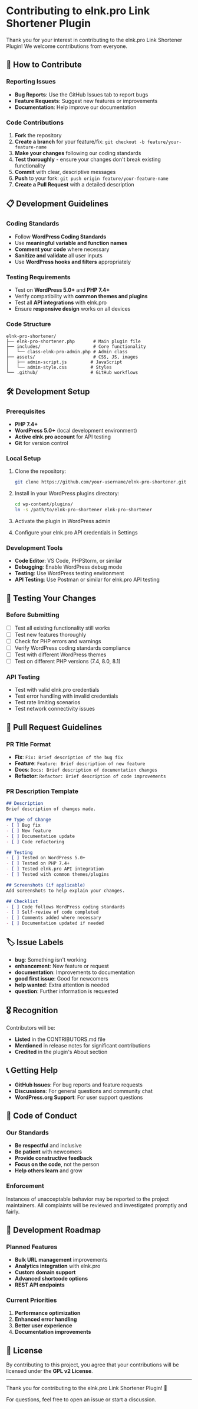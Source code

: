 # Contributing to elnk.pro Link Shortener Plugin

Thank you for your interest in contributing to the elnk.pro Link Shortener Plugin! We welcome contributions from everyone.

## 🎯 How to Contribute

### Reporting Issues
- **Bug Reports**: Use the GitHub Issues tab to report bugs
- **Feature Requests**: Suggest new features or improvements
- **Documentation**: Help improve our documentation

### Code Contributions
1. **Fork** the repository
2. **Create a branch** for your feature/fix: `git checkout -b feature/your-feature-name`
3. **Make your changes** following our coding standards
4. **Test thoroughly** - ensure your changes don't break existing functionality
5. **Commit** with clear, descriptive messages
6. **Push** to your fork: `git push origin feature/your-feature-name`
7. **Create a Pull Request** with a detailed description

## 📋 Development Guidelines

### Coding Standards
- Follow **WordPress Coding Standards**
- Use **meaningful variable and function names**
- **Comment your code** where necessary
- **Sanitize and validate** all user inputs
- Use **WordPress hooks and filters** appropriately

### Testing Requirements
- Test on **WordPress 5.0+** and **PHP 7.4+**
- Verify compatibility with **common themes and plugins**
- Test all **API integrations** with elnk.pro
- Ensure **responsive design** works on all devices

### Code Structure
```
elnk-pro-shortener/
├── elnk-pro-shortener.php       # Main plugin file
├── includes/                    # Core functionality
│   └── class-elnk-pro-admin.php # Admin class
├── assets/                      # CSS, JS, images
│   ├── admin-script.js         # JavaScript
│   └── admin-style.css         # Styles
└── .github/                    # GitHub workflows
```

## 🛠️ Development Setup

### Prerequisites
- **PHP 7.4+**
- **WordPress 5.0+** (local development environment)
- **Active elnk.pro account** for API testing
- **Git** for version control

### Local Setup
1. Clone the repository:
   ```bash
   git clone https://github.com/your-username/elnk-pro-shortener.git
   ```

2. Install in your WordPress plugins directory:
   ```bash
   cd wp-content/plugins/
   ln -s /path/to/elnk-pro-shortener elnk-pro-shortener
   ```

3. Activate the plugin in WordPress admin

4. Configure your elnk.pro API credentials in Settings

### Development Tools
- **Code Editor**: VS Code, PHPStorm, or similar
- **Debugging**: Enable WordPress debug mode
- **Testing**: Use WordPress testing environment
- **API Testing**: Use Postman or similar for elnk.pro API testing

## 🧪 Testing Your Changes

### Before Submitting
- [ ] Test all existing functionality still works
- [ ] Test new features thoroughly
- [ ] Check for PHP errors and warnings
- [ ] Verify WordPress coding standards compliance
- [ ] Test with different WordPress themes
- [ ] Test on different PHP versions (7.4, 8.0, 8.1)

### API Testing
- Test with valid elnk.pro credentials
- Test error handling with invalid credentials
- Test rate limiting scenarios
- Test network connectivity issues

## 📝 Pull Request Guidelines

### PR Title Format
- **Fix**: `Fix: Brief description of the bug fix`
- **Feature**: `Feature: Brief description of new feature`
- **Docs**: `Docs: Brief description of documentation changes`
- **Refactor**: `Refactor: Brief description of code improvements`

### PR Description Template
```markdown
## Description
Brief description of changes made.

## Type of Change
- [ ] Bug fix
- [ ] New feature
- [ ] Documentation update
- [ ] Code refactoring

## Testing
- [ ] Tested on WordPress 5.0+
- [ ] Tested on PHP 7.4+
- [ ] Tested elnk.pro API integration
- [ ] Tested with common themes/plugins

## Screenshots (if applicable)
Add screenshots to help explain your changes.

## Checklist
- [ ] Code follows WordPress coding standards
- [ ] Self-review of code completed
- [ ] Comments added where necessary
- [ ] Documentation updated if needed
```

## 🏷️ Issue Labels

- **bug**: Something isn't working
- **enhancement**: New feature or request
- **documentation**: Improvements to documentation
- **good first issue**: Good for newcomers
- **help wanted**: Extra attention is needed
- **question**: Further information is requested

## 🎖️ Recognition

Contributors will be:
- **Listed** in the CONTRIBUTORS.md file
- **Mentioned** in release notes for significant contributions
- **Credited** in the plugin's About section

## 📞 Getting Help

- **GitHub Issues**: For bug reports and feature requests
- **Discussions**: For general questions and community chat
- **WordPress.org Support**: For user support questions

## 📜 Code of Conduct

### Our Standards
- **Be respectful** and inclusive
- **Be patient** with newcomers
- **Provide constructive feedback**
- **Focus on the code**, not the person
- **Help others learn** and grow

### Enforcement
Instances of unacceptable behavior may be reported to the project maintainers. All complaints will be reviewed and investigated promptly and fairly.

## 🚀 Development Roadmap

### Planned Features
- **Bulk URL management** improvements
- **Analytics integration** with elnk.pro
- **Custom domain support**
- **Advanced shortcode options**
- **REST API endpoints**

### Current Priorities
1. **Performance optimization**
2. **Enhanced error handling**
3. **Better user experience**
4. **Documentation improvements**

## 📄 License

By contributing to this project, you agree that your contributions will be licensed under the **GPL v2 License**.

---

Thank you for contributing to the elnk.pro Link Shortener Plugin! 🙏

For questions, feel free to open an issue or start a discussion.
